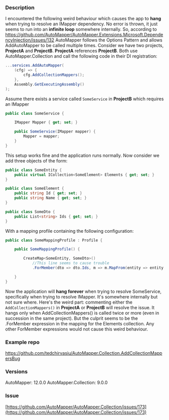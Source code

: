 ### Description
I encountered the following weird behaviour which causes the app to **hang** when trying to resolve an IMapper dependency. No error is thrown, it just seems to run into an **infinite loop** somewhere internally.
So, according to https://github.com/AutoMapper/AutoMapper.Extensions.Microsoft.DependencyInjection/issues/132 AutoMapper follows the Options Pattern and allows AddAutoMapper to be called multiple times.
Consider we have two projects, **ProjectA** and **ProjectB**. **ProjectA** references **ProjectB**. Both use AutoMapper.Collection and call the following code in their DI registration:

```C#
...services.AddAutoMapper(
    (cfg) => {
        cfg.AddCollectionMappers();
    },
    Assembly.GetExecutingAssembly()
);
```

Assume there exists a service called `SomeService` in **ProjectB** which requires an IMapper
```C#
public class SomeService {

    IMapper Mapper { get; set; }

    public SomeService(IMapper mapper) {
        Mapper = mapper;
    }
}
```


This setup works fine and the application runs normally. Now consider we add three objects of the form:
```C#
public class SomeEntity {
    public virtual ICollection<SomeElement> Elements { get; set; }
}

public class SomeElement {
    public string Id { get; set; }
    public string Name { get; set; }
}
```
```C#
public class SomeDto {
    public List<string> Ids { get; set; }
}
```
With a mapping profile containing the following configuration:
```C#
public class SomeMappingProfile : Profile {

    public SomeMappingProfile() {

        CreateMap<SomeEntity, SomeDto>()
            //This line seems to cause trouble
            .ForMember(dto => dto.Ids, m => m.MapFrom(entity => entity.Elements.Select(e => e.Id)));

    }
}
````

Now the application will **hang forever** when trying to resolve SomeService, specifically when trying to resolve IMapper. It's somewhere internally but not sure where.
Here's the weird part: commenting either the `AddCollectionMappers()` in **ProjectA** or **ProjectB** will resolve the issue. It hangs only when AddCollectionMappers() is called twice or more (even in succession in the same project). But the culprit seems to be the .ForMember expression in the mapping for the Elements collection. Any other ForMember expressions would not cause this weird behaviour.

### Example repo
https://github.com/tedchirvasiu/AutoMapper.Collection.AddCollectionMappersBug

### Versions
AutoMapper: 12.0.0
AutoMapper.Collection: 9.0.0

### Issue
[https://github.com/AutoMapper/AutoMapper.Collection/issues/173](https://github.com/AutoMapper/AutoMapper.Collection/issues/173)